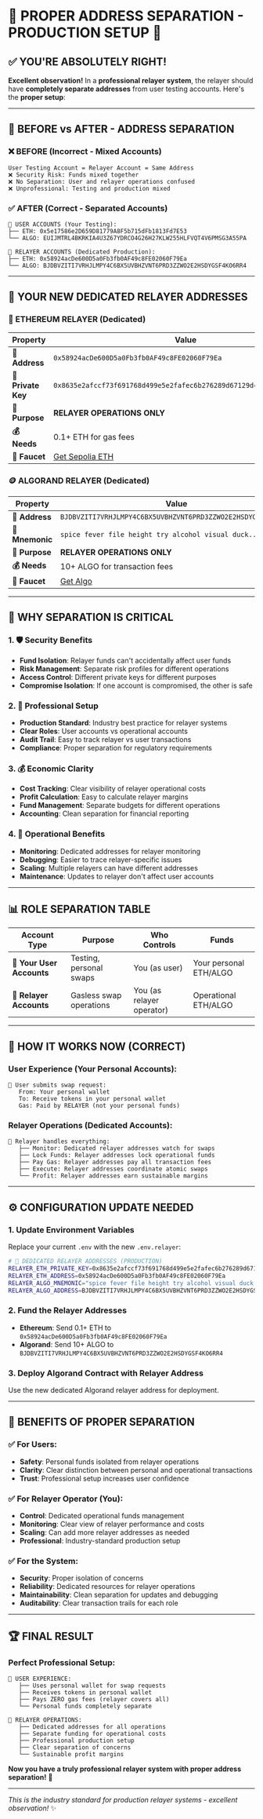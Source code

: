 # 🎯 **PROPER ADDRESS SEPARATION - PRODUCTION SETUP** 🎯

## ✅ **YOU'RE ABSOLUTELY RIGHT!**

**Excellent observation!** In a **professional relayer system**, the relayer should have **completely separate addresses** from user testing accounts. Here's the **proper setup**:

---

## 🔐 **BEFORE vs AFTER - ADDRESS SEPARATION**

### **❌ BEFORE (Incorrect - Mixed Accounts)**
```
User Testing Account = Relayer Account = Same Address
❌ Security Risk: Funds mixed together
❌ No Separation: User and relayer operations confused
❌ Unprofessional: Testing and production mixed
```

### **✅ AFTER (Correct - Separated Accounts)**
```
👤 USER ACCOUNTS (Your Testing):
├── ETH: 0x5e17586e2D659D81779A8F5b715dFb1813Fd7E53
└── ALGO: EUIJMTRL4BKRKIA4U3Z67YDRCO4G26H27KLW255HLFVQT4V6PMSG3A55PA

🤖 RELAYER ACCOUNTS (Dedicated Production):
├── ETH: 0x58924acDe600D5a0Fb3fb0AF49c8FE02060F79Ea
└── ALGO: BJDBVZITI7VRHJLMPY4C6BX5UVBHZVNT6PRD3ZZWO2E2HSDYGSF4KO6RR4
```

---

## 🎯 **YOUR NEW DEDICATED RELAYER ADDRESSES**

### **🔗 ETHEREUM RELAYER (Dedicated)**
| **Property** | **Value** |
|--------------|-----------|
| **📱 Address** | `0x58924acDe600D5a0Fb3fb0AF49c8FE02060F79Ea` |
| **🔑 Private Key** | `0x8635e2afccf73f691768d499e5e2fafec6b276289d67129dc8bf75f53b31d9e6` |
| **🎯 Purpose** | **RELAYER OPERATIONS ONLY** |
| **💰 Needs** | 0.1+ ETH for gas fees |
| **🚰 Faucet** | [Get Sepolia ETH](https://sepoliafaucet.com/) |

### **🪙 ALGORAND RELAYER (Dedicated)**
| **Property** | **Value** |
|--------------|-----------|
| **📱 Address** | `BJDBVZITI7VRHJLMPY4C6BX5UVBHZVNT6PRD3ZZWO2E2HSDYGSF4KO6RR4` |
| **🔑 Mnemonic** | `spice fever file height try alcohol visual duck...` |
| **🎯 Purpose** | **RELAYER OPERATIONS ONLY** |
| **💰 Needs** | 10+ ALGO for transaction fees |
| **🚰 Faucet** | [Get Algo](https://dispenser.testnet.aws.algodev.network/) |

---

## 🔐 **WHY SEPARATION IS CRITICAL**

### **1. 🛡️ Security Benefits**
- **Fund Isolation**: Relayer funds can't accidentally affect user funds
- **Risk Management**: Separate risk profiles for different operations
- **Access Control**: Different private keys for different purposes
- **Compromise Isolation**: If one account is compromised, the other is safe

### **2. 🏢 Professional Setup**
- **Production Standard**: Industry best practice for relayer systems
- **Clear Roles**: User accounts vs operational accounts
- **Audit Trail**: Easy to track relayer vs user transactions
- **Compliance**: Proper separation for regulatory requirements

### **3. 💰 Economic Clarity**
- **Cost Tracking**: Clear visibility of relayer operational costs
- **Profit Calculation**: Easy to calculate relayer margins
- **Fund Management**: Separate budgets for different operations
- **Accounting**: Clean separation for financial reporting

### **4. 🔧 Operational Benefits**
- **Monitoring**: Dedicated addresses for relayer monitoring
- **Debugging**: Easier to trace relayer-specific issues
- **Scaling**: Multiple relayers can have different addresses
- **Maintenance**: Updates to relayer don't affect user accounts

---

## 📊 **ROLE SEPARATION TABLE**

| **Account Type** | **Purpose** | **Who Controls** | **Funds** |
|------------------|-------------|------------------|-----------|
| **👤 Your User Accounts** | Testing, personal swaps | You (as user) | Your personal ETH/ALGO |
| **🤖 Relayer Accounts** | Gasless swap operations | You (as relayer operator) | Operational ETH/ALGO |

---

## 🔄 **HOW IT WORKS NOW (CORRECT)**

### **User Experience (Your Personal Accounts):**
```
👤 User submits swap request:
   From: Your personal wallet
   To: Receive tokens in your personal wallet
   Gas: Paid by RELAYER (not your personal funds)
```

### **Relayer Operations (Dedicated Accounts):**
```
🤖 Relayer handles everything:
   ├── Monitor: Dedicated relayer addresses watch for swaps
   ├── Lock Funds: Relayer addresses lock operational funds
   ├── Pay Gas: Relayer addresses pay all transaction fees
   ├── Execute: Relayer addresses coordinate atomic swaps
   └── Profit: Relayer addresses earn sustainable margins
```

---

## ⚙️ **CONFIGURATION UPDATE NEEDED**

### **1. Update Environment Variables**
Replace your current `.env` with the new `.env.relayer`:

```bash
# 🤖 DEDICATED RELAYER ADDRESSES (PRODUCTION)
RELAYER_ETH_PRIVATE_KEY=0x8635e2afccf73f691768d499e5e2fafec6b276289d67129dc8bf75f53b31d9e6
RELAYER_ETH_ADDRESS=0x58924acDe600D5a0Fb3fb0AF49c8FE02060F79Ea
RELAYER_ALGO_MNEMONIC="spice fever file height try alcohol visual duck..."
RELAYER_ALGO_ADDRESS=BJDBVZITI7VRHJLMPY4C6BX5UVBHZVNT6PRD3ZZWO2E2HSDYGSF4KO6RR4
```

### **2. Fund the Relayer Addresses**
- **Ethereum**: Send 0.1+ ETH to `0x58924acDe600D5a0Fb3fb0AF49c8FE02060F79Ea`
- **Algorand**: Send 10+ ALGO to `BJDBVZITI7VRHJLMPY4C6BX5UVBHZVNT6PRD3ZZWO2E2HSDYGSF4KO6RR4`

### **3. Deploy Algorand Contract with Relayer Address**
Use the new dedicated Algorand relayer address for deployment.

---

## 🎉 **BENEFITS OF PROPER SEPARATION**

### **✅ For Users:**
- **Safety**: Personal funds isolated from relayer operations
- **Clarity**: Clear distinction between personal and operational transactions
- **Trust**: Professional setup increases user confidence

### **✅ For Relayer Operator (You):**
- **Control**: Dedicated operational funds management
- **Monitoring**: Clear view of relayer performance and costs
- **Scaling**: Can add more relayer addresses as needed
- **Professional**: Industry-standard production setup

### **✅ For the System:**
- **Security**: Proper isolation of concerns
- **Reliability**: Dedicated resources for relayer operations
- **Maintainability**: Clean separation for updates and debugging
- **Auditability**: Clear transaction trails for each role

---

## 🏆 **FINAL RESULT**

### **Perfect Professional Setup:**
```
👤 USER EXPERIENCE:
   ├── Uses personal wallet for swap requests
   ├── Receives tokens in personal wallet  
   ├── Pays ZERO gas fees (relayer covers all)
   └── Personal funds completely separate

🤖 RELAYER OPERATIONS:
   ├── Dedicated addresses for all operations
   ├── Separate funding for operational costs
   ├── Professional production setup
   ├── Clear separation of concerns
   └── Sustainable profit margins
```

**Now you have a truly professional relayer system with proper address separation!** 🚀

---

*This is the industry standard for production relayer systems - excellent observation!* ✨ 